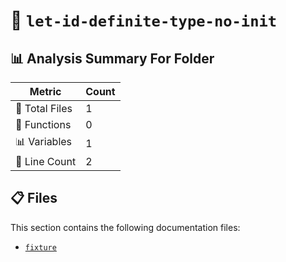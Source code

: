 # 📁 `let-id-definite-type-no-init`

## 📊 Analysis Summary For Folder

| Metric | Count |
|--------|-------|
| 📁 Total Files | 1 |
| 🔧 Functions | 0 |
| 📊 Variables | 1 |
| 🔢 Line Count | 2 |


## 📋 Files

This section contains the following documentation files:

- [`fixture`](./fixture.md)